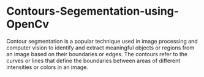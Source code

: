 # Contours-Segementation-using-OpenCv
Contour segmentation is a popular technique used in image processing and computer vision to identify and extract meaningful objects or regions from an image based on their boundaries or edges. The contours refer to the curves or lines that define the boundaries between areas of different intensities or colors in an image.
